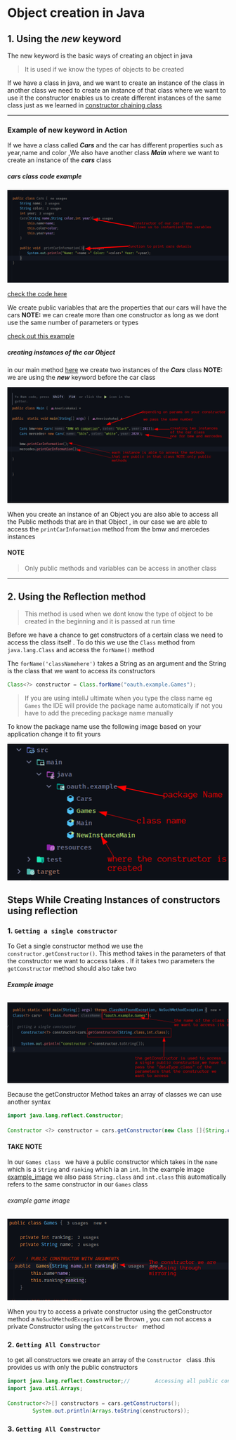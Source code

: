 
# Object creation in Java

## 1. Using the _new_ keyword

The new keyword is the basic ways of creating an object in java

>It is used if we know the types of objects to be created 

If we have a class in java, and we want to create an instance of the class in another class we need to create an instance of that class where 
we want to use it
the constructor enables us to create different instances of the same class just as we learned in [constructor chaining class ](https://github.com/Anericokakai/Mastering-Java/blob/constructorChaining/src/main/java/oauth/example/ApplicationOFConstructorChaining.java)

***
### Example of new keyword in Action

If we have a class called **_Cars_** and the car has different properties such as year,name and color
,We also have another class **_Main_** where we want to create an instance of the **_cars_** class

##### cars class code example

![image example](/images/cars.png)

[check the code here](/src/main/java/oauth/example/Cars.java)

We create public variables that are the properties that our cars will have
the cars
**NOTE:** we can create more than one constructor as long as we dont use the same number of parameters or types

[check out this example ](https://github.com/Anericokakai/Mastering-Java/blob/constructorChaining/src/main/java/oauth/example/Cars.java)

##### creating instances of the car Object
in our main method [here](/src/main/java/oauth/example/Main.java)  we create two instances of the **_Cars_** class **NOTE:** we are using the **_new_** keyword before the car class

![example of main method](/images/main.png)

When you create an instance of an Object you are also able to access all the Public methods that are in that Object
, in our case we are able to access the ``printCarInformation`` method from the bmw and mercedes instances 

#### NOTE

>Only public methods and variables can be access in another class

***

## 2. Using the Reflection method

>This method is used when we dont know the type of object to be created in the beginning and it is passed at run time

Before we have a chance to get constructors of a certain class we need to access the class itself
. To do this we use the ``Class`` method from ``java.lang.Class`` and access the ``forName()`` method

The ``forName('classNamehere')`` takes a String as an argument and the String is the class that we want to access its constructors

```java
Class<?> constructor = Class.forName("oauth.example.Games");
```
> If you are using inteliJ ultimate when you type the class name eg ``Games`` the IDE will provide the package name automatically if not
> you have to add the preceding  package name manually

To know the package name use the following image based on your application change it to fit yours

![how to access your package](/images/packageAccess.png)

## Steps While Creating Instances of constructors using reflection

 ### 1. ``Getting a single constructor``
     
To Get a single constructor method we use the ``constructor.getConstructor()``. This method takes in the parameters
of that the constructor we want to access takes . If it takes two parameters the ``getConstructor`` method should also take two

 ###### **_Example image_**
![example_image](/images/SingleConstructor.png)


Because the getConstructor Method takes an  array of classes we can use another syntax

```java
import java.lang.reflect.Constructor;

Constructor <?> constructor = cars.getConstructor(new Class []{String.class,int.class});
```

#### **TAKE NOTE**
In our ``Games class ``  we have a public constructor which takes in the ``name`` which is a ``String``  and ``ranking`` which ia an ``int``.
 In the example image [example_image](#_example-image_)  we also pass ``String.class`` and ``int.class`` this automatically refers to the same constructor in our ``Games`` class

###### _example game image_

![parametized constructor](/images/ParametizedConstructor.png)

When you try to access a private constructor using the getConstructor method a ``NoSuchMethodException`` will be thrown , you can not access a private Constructor using
the ``getConstructor `` method


### 2. ``Getting All Constructor``

to get all constructors we create an array of the ``Constructor `` class  .this provides us with only the public constructors

```java
import java.lang.reflect.Constructor;//        Accessing all public constructors
import java.util.Arrays;

Constructor<?>[] constructors = cars.getConstructors();
        System.out.println(Arrays.toString(constructors));


```

### 3. ``Getting All Constructor``
